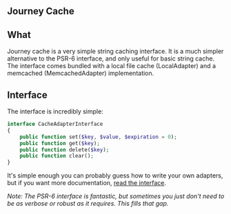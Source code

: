 Journey Cache
-------------

## What

Journey cache is a very simple string caching interface. It is a much simpler
alternative to the PSR-6 interface, and only useful for basic string cache.
The interface comes bundled with a local file cache (LocalAdapter) and a 
memcached (MemcachedAdapter) implementation.

## Interface

The interface is incredibly simple:

```php
interface CacheAdapterInterface
{
    public function set($key, $value, $expiration = 0);
    public function get($key);
    public function delete($key);
    public function clear();
}

```
It's simple enough you can probably guess how to write your own adapters, but
if you want more documentation, [read the interface](/src/CacheAdapterInterface.php).

_Note: The PSR-6 interface is fantastic, but sometimes you just don't need to
be as verbose or robust as it requires. This fills that gap._
